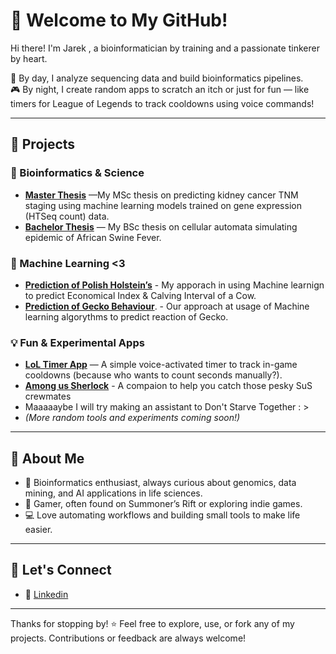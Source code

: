 # 👋 Welcome to My GitHub!

Hi there! I'm Jarek , a bioinformatician by training and a passionate tinkerer by heart.  

🧬 By day, I analyze sequencing data and build bioinformatics pipelines.  
🎮 By night, I create random apps to scratch an itch or just for fun — like timers for League of Legends to track cooldowns using voice commands!

---

## 🌟 Projects

### 🧪 Bioinformatics & Science
- **[Master Thesis](https://github.com/Milithril/TNM-NGS)** —My MSc thesis on predicting kidney cancer TNM staging using machine learning models trained on gene expression (HTSeq count) data.
- **[Bachelor Thesis](https://github.com/Milithril/C.A-ASF.git)** — My BSc thesis on cellular automata simulating epidemic of African Swine Fever.

### 🔌 Machine Learning <3
- **[Prediction of Polish Holstein’s](https://github.com/Milithril/Cow.git)** - My apporach in using Machine learnign to predict Economical Index & Calving Interval of a Cow.
- **[Prediction of Gecko Behaviour](https://github.com/Milithril/Geckos.git)**. - Our approach at usage of Machine learning algorythms to predict reaction of Gecko.

### 💡 Fun & Experimental Apps
- **[LoL Timer App](https://github.com/Milithril/LoL-timer.git)** — A simple voice-activated timer to track in-game cooldowns (because who wants to count seconds manually?).
- **[Among us Sherlock](https://github.com/JaroslawWoW/Among_Us_Sherlock.git)** - A compaion to help you catch those pesky SuS crewmates
- Maaaaaybe I will try making an assistant to Don't Starve Together : >
- *(More random tools and experiments coming soon!)*

---

## 💬 About Me

- 🔬 Bioinformatics enthusiast, always curious about genomics, data mining, and AI applications in life sciences.
- 🎲 Gamer, often found on Summoner’s Rift or exploring indie games.
- 💻 Love automating workflows and building small tools to make life easier.

---

## 🚀 Let's Connect

- 💼 [Linkedin](https://www.linkedin.com/in/jaros%C5%82aw-we%C5%82eszczuk-65b907209/)

---

Thanks for stopping by! ⭐ Feel free to explore, use, or fork any of my projects. Contributions or feedback are always welcome!

